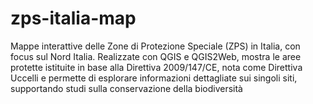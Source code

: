 # zps-italia-map
Mappe interattive delle Zone di Protezione Speciale (ZPS) in Italia, con focus sul Nord Italia. Realizzate con QGIS e QGIS2Web, mostra le aree protette istituite in base alla Direttiva 2009/147/CE, nota come Direttiva Uccelli e permette di esplorare informazioni dettagliate sui singoli siti, supportando studi sulla conservazione della biodiversità
